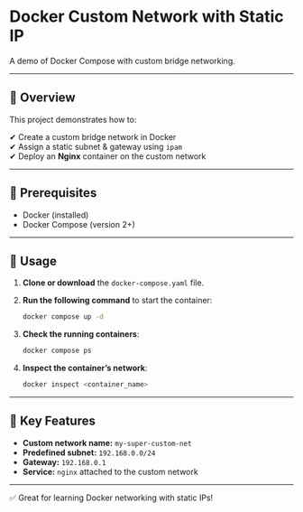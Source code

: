 # Docker Custom Network with Static IP

A demo of Docker Compose with custom bridge networking.

---

## 🧭 Overview

This project demonstrates how to:

✔ Create a custom bridge network in Docker  
✔ Assign a static subnet & gateway using `ipam`  
✔ Deploy an **Nginx** container on the custom network

---

## 🧰 Prerequisites

- Docker (installed)
- Docker Compose (version 2+)

---

## 🚀 Usage

1. **Clone or download** the `docker-compose.yaml` file.

2. **Run the following command** to start the container:

    ```sh
    docker compose up -d
    ```

3. **Check the running containers**:

    ```sh
    docker compose ps
    ```

4. **Inspect the container’s network**:

    ```sh
    docker inspect <container_name>
    ```

---

## 🔑 Key Features

- **Custom network name:** `my-super-custom-net`  
- **Predefined subnet:** `192.168.0.0/24`  
- **Gateway:** `192.168.0.1`  
- **Service:** `nginx` attached to the custom network

---

✅ Great for learning Docker networking with static IPs!
